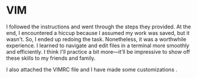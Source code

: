 # VIM
I followed the instructions and went through the steps they provided. At the end, I encountered a hiccup because I assumed my work was saved, but it wasn't. So, I ended up redoing the task. Nonetheless, it was a worthwhile experience. I learned to navigate and edit files in a terminal more smoothly and efficiently. I think I'll practice a bit more—it’ll be impressive to show off these skills to my friends and family.

I also attached the VIMRC file and I have made some customizations .
